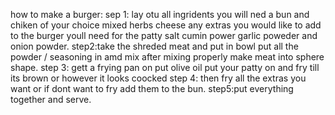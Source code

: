 how to make a burger:
sep 1: lay otu all ingridents you will ned a bun and chiken of your choice mixed herbs cheese any extras you would like to add to the burger youll need for the patty salt cumin power garlic poweder and onion powder.
step2:take the shreded meat and put in bowl put all the powder / seasoning in amd mix after mixing properly make meat into sphere shape.
step 3: gett a frying pan on put olive oil put your patty on and fry till its brown or however it looks coocked
step 4: then fry all the extras you want or if dont want to fry add them to the bun.
step5:put everything together and serve.